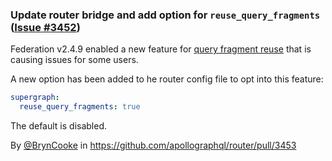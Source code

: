 ### Update router bridge and add option for `reuse_query_fragments`  ([Issue #3452](https://github.com/apollographql/router/issues/3452))

Federation v2.4.9 enabled a new feature for [query fragment reuse](https://github.com/apollographql/federation/pull/2639) that is causing issues for some users.

A new option has been added to he router config file to opt into this feature:
```yaml
supergraph:
  reuse_query_fragments: true
```

The default is disabled.

By [@BrynCooke](https://github.com/BrynCooke) in https://github.com/apollographql/router/pull/3453
